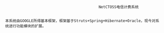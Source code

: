                                               NetCTOSS电信计费系统
  
  
    本系统由GOOGLE所得基本框架，框架基于Struts+Spring+Hibernate+Oracle，现今对系统进行功能模块的扩展。
  
